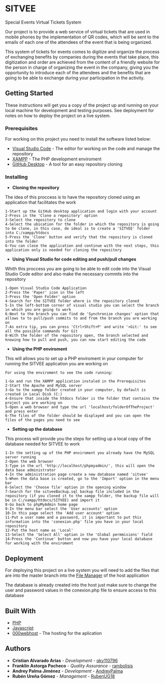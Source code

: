 # SITVEE

Special Events Virtual Tickets System

Our project is to provide a web service of virtual tickets that are used in mobile phones by the implementation of QR codes, which will be sent to the emails of each one of the attendees of the event that is being organized.

This system of tickets for events comes to digitize and organize the process of exchanging benefits by companies during the events that take place, this digitization and order are achieved from the content of a friendly website for the person in charge of organizing the event in the company, giving you the opportunity to introduce each of the attendees and the benefits that are going to be able to exchange during your participation in the activity.

## Getting Started

These instructions will get you a copy of the project up and running on your local machine for development and testing purposes. See deployment for notes on how to deploy the project on a live system.

### Prerequisites

For working on this project you need to install the software listed below:

* [Visual Studio Code](https://code.visualstudio.com/) - The editor for working on the code and manage the repository
* [XAMPP](https://www.apachefriends.org/index.html) - The PHP development enviroment
* [GitHub Desktop](https://desktop.github.com/) - A tool for an easy repository cloning

### Installing

* **Cloning the repository**

The idea of this proccess is to have the repository cloned using an application that facilitates the work

```
1-Start up the GitHub desktop application and login with your account
2-Press in the 'Clone a repository' option
3-Select the repository to clone
4-Select the ubication for the folder in which the repository is going to be clone, in this case, de ideal is to create a 'SITVEE' folder into C:/xampp/htdocs
5-Press the 'Clone' button and verify that the repository is cloned into the folder
6-You can close the application and continue with the next steps, this application only is needed for cloning the repository
```

* **Using Visual Studio for code editing and push/pull changes**

Whith this proccess you are going to be able to edit code into the Visual Studio Code editor and also make the necessary commits into the repository

```
1-Open Visual Studio Code Application
2-Press the 'Paper' icon in the left
3-Press the 'Open Folder' option
4-Search for the SITVEE folder where is the repository cloned
5-In the left-bottom corner of visual studio you can select the branch in which you are going to work
6-Next to the branch you can find de 'Synchronize changes' option that allows to to pull/push commits to and from the branch you are working on
7-As extra tip, you can press 'Ctrl+Shift+P' and write '>Git:' to see all the possible commands for Git
8-With the folder of the repository open, the branch selected and knowing how to pull and push, you can now start editing the code
```

* **Using the PHP enviroment**

This will allows you to set up a PHP enviroment in your computer for running the SITVEE application you are working on

```
For using the enviroment to see the code running:

1-Go and run the XAMPP application instaled in the Prerequisites
2-Start the Apache and MySQL server
3-Go to the xampp folder created in your computer, by default is created in Local Disk (C:)
4-Ensure that inside the htdocs folder is the folder that contains the project you are working on
5-Open a web browser and type the url 'localhost/folderOfTheProject' and press enter
6-The files of the folder should be displayed and you can open the files of the pages you need to see
```

* **Setting up the database**

This process will provide you the steps for setting up a local copy of the database needed for SITVEE to work

```
1-In the setting up of the PHP enviroment you already have the MySQL server running
2-Open the web browser
3-Type in the url 'http://localhost/phpmyadmin/', this will open the data base administrator
4-In the administration page create a new database named 'sitvee'
5-When the data base is created, go to the 'Import' option in the menu bar
6-Select the 'Choose file' option in the opening window
7-Search for the sitveeBackup.sql backup file included in the repository (if you cloned it to the xampp folder, the backup file will be in C:/xampp/htdocs/SITVEE) and import it
8-Go back to phpMyAdmin home page
9-In the menu bar select the 'User accounts' option
10-In this page select the 'Add user account' option
11-Put a user name and a password, it is important to put this information into the 'conexion.php' file you have in your local repository
12-Put the host name as 'Local'
13-Select the 'Select All' option in the 'Global permmisions' field
14-Press the 'Continue' button and now you have your local database for working with the enviroment
```

## Deployment

For deploying this project on a live system you will need to add the files that are into the master branch into the [File Manager](https://files.000webhost.com/) of the host application

The database is already created into the host just make sure to change the user and password values in the conexion.php file to ensure access to this database

## Built With

* [PHP](http://www.php.net/)
* [Javascript](https://www.javascript.com/)
* [000webhost](https://www.000webhost.com/cpanel-login) - The hosting for the aplication


## Authors

* **Cristian Alvarado Arias** - *Development* - [qky110796](https://github.com/qky110796)
* **Franklin Astorga Pacheco** - *Quality Assurance* - [rambolisis](https://github.com/rambolisis)
* **Andrey Palma Jiménez** - *Development* - [AndreyPalma](https://github.com/AndreyPalma)
* **Rubén Ureña Gómez** - *Management* - [RubenUG18](https://github.com/RubenUG18)